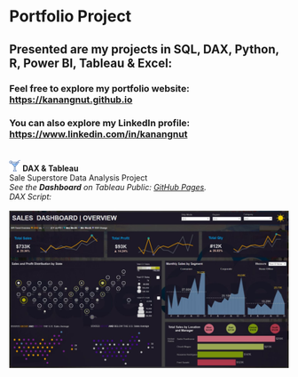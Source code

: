 # Portfolio Project
## Presented are my projects in SQL, DAX, Python, R, Power BI, Tableau & Excel: <br>
### Feel free to explore my portfolio website: https://kanangnut.github.io <br>
### You can also explore my LinkedIn profile: https://www.linkedin.com/in/kanangnut <br><br>

![output-onlinepngtools](https://github.com/Kanangnut/DataAnalystPortfolio/blob/main/icon/11057119_cocktail_drink_food_beverage_glass_icon%20(1).png) <b>DAX & Tableau</b><br>
  Sale Superstore Data Analysis Project<br>
  <i>See the <b>Dashboard</b> on Tableau Public: [GitHub Pages](https://public.tableau.com/app/profile/kanangnut.siriphool/viz/SalesDashboard_17144805668730/SalesDashboard_1). <br>
  DAX Script:<br></i>
<br>
![output-onlinepngtools](https://github.com/Kanangnut/DataAnalystPortfolio/blob/main/photo/SalesuperDarkmode.JPG) <br>

